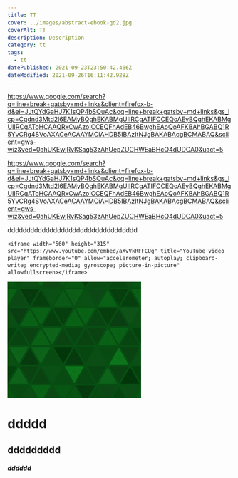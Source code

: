 ```yaml
---
title: TT
cover: ../images/abstract-ebook-gd2.jpg
coverAlt: TT
description: Description
category: tt
tags:
  - tt
datePublished: 2021-09-23T23:50:42.466Z
dateModified: 2021-09-26T16:11:42.928Z
---
```

https://www.google.com/search?q=line+break+gatsby+md+links&client=firefox-b-d&ei=JJtQYdGaHJ7K1sQP4bSQuAc&oq=line+break+gatsby+md+links&gs_lcp=Cgdnd3Mtd2l6EAMyBQghEKABMgUIIRCgATIFCCEQoAEyBQghEKABMgUIIRCgAToHCAAQRxCwAzoICCEQFhAdEB46BwghEAoQoAFKBAhBGABQ1R5YvCRg4SVoAXACeACAAYMCiAHDB5IBAzItNJgBAKABAcgBCMABAQ&sclient=gws-wiz&ved=0ahUKEwjRvKSag53zAhUepZUCHWEaBHcQ4dUDCA0&uact=5

https://www.google.com/search?q=line+break+gatsby+md+links&client=firefox-b-d&ei=JJtQYdGaHJ7K1sQP4bSQuAc&oq=line+break+gatsby+md+links&gs_lcp=Cgdnd3Mtd2l6EAMyBQghEKABMgUIIRCgATIFCCEQoAEyBQghEKABMgUIIRCgAToHCAAQRxCwAzoICCEQFhAdEB46BwghEAoQoAFKBAhBGABQ1R5YvCRg4SVoAXACeACAAYMCiAHDB5IBAzItNJgBAKABAcgBCMABAQ&sclient=gws-wiz&ved=0ahUKEwjRvKSag53zAhUepZUCHWEaBHcQ4dUDCA0&uact=5

dddddddddddddddddddddddddddddddddd

```
<iframe width="560" height="315" src="https://www.youtube.com/embed/aXvVkRFFCUg" title="YouTube video player" frameborder="0" allow="accelerometer; autoplay; clipboard-write; encrypted-media; gyroscope; picture-in-picture" allowfullscreen></iframe>
```

![alt TEXT](../images/abstract-ebook-gd2.jpg "titlaoskdaske TILE")

# ddddd

## ddddddddd

##### dddddd